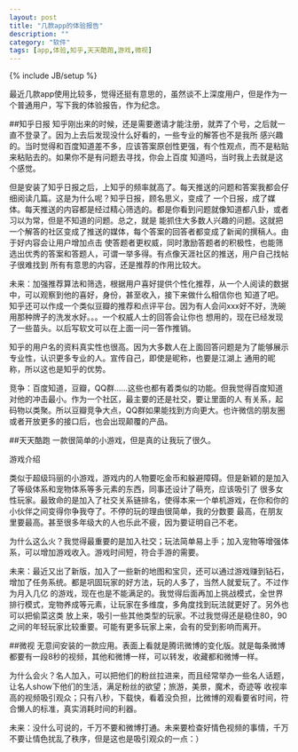 ```yaml
---
layout: post
title: "几款app的体验报告"
description: ""
category: "软件"
tags: [app,体验,知乎,天天酷跑,游戏,微视]
---
```

{% include JB/setup %}

最近几款app使用比较多，觉得还挺有意思的，虽然谈不上深度用户，但是作为一个普通用户，写下我的体验报告，作为纪念。

##知乎日报
知乎刚出来的时候，还是需要邀请才能注册，就弄了个号，之后就一直不登录了。因为上去后发现没什么好看的，一些专业的解答也不是我所
感兴趣的。当时觉得和百度知道差不多，应该答案原创性更强，有个性观点，而不是粘贴来粘贴去的。如果你不是有问题去寻找，你会上百度
知道吗，当时我上去就是这个感觉。

但是安装了知乎日报之后，上知乎的频率就高了。每天推送的问题和答案我都会仔细阅读几篇。这是为什么呢？知乎日报，顾名思义，变成了
一个日报，成了媒体。每天推送的内容都是经过精心筛选的。都是你看到问题就像知道都八卦，或者习以为常，但是不知道的问题。总之，就是
能抓住大多数人兴趣的问题。这就把一个解答的社区变成了推送的媒体，每个答案的回答者都变成了新闻的撰稿人。由于好内容会让用户增加点击
使答题者更权威，同时激励答题者的积极性，也能筛选出优秀的答案和答题人，可谓一举多得。有点像天涯社区的推送，用户自己找帖子很难找到
所有有意思的内容，还是推荐的作用比较大。

未来：加强推荐算法和筛选，根据用户喜好提供个性化推荐，从一个人阅读的数据中，可以观察到他的喜好，身份，甚至收入，接下来做什么相信你也
知道了吧。知乎还可以作成一个类似豆瓣的推荐和点评平台。因为有人会问xxx好不好，洗碗用那种牌子的洗发水好。。。一个权威人士的回答会让你也
想用的，现在已经发现了一些苗头。以后写软文可以在上面一问一答作推销。

知乎的用户名的资料真实性也很高。因为大多数人在上面回答问题是为了能够展示专业性，认识更多专业的人。宣传自己，即使是昵称，也要是江湖上
通用的昵称，所以这也是知乎的优势。

竞争：百度知道，豆瓣，QQ群……这些也都有着类似的功能。但我觉得百度知道对他的冲击最小。作为一个社区，最主要的还是社交，要让里面的人
有关系，起码物以类聚。所以豆瓣竞争大点，QQ群如果能找到方向更大。也许微信的朋友圈或者开放更多的接口后，也会出现颠覆的产品。

##天天酷跑
一款很简单的小游戏，但是真的让我玩了很久。

游戏介绍

类似于超级玛丽的小游戏，游戏内的人物要吃金币和躲避障碍。但是新颖的是加入了等级体系和宠物体系等多元素的东西，同事还设计了萌充，应该吸引了
很多女性玩家。最致命的是加入了社交关系链排名，使得本来一个单机游戏，在你和你的小伙伴之间变得你争我夺了。不停的玩的理由很简单，我的分数要
最高，在朋友里要最高。甚至很多年级大的人也乐此不疲，因为要证明自己不老。

为什么这么火？我觉得最重要的是加入社交；玩法简单易上手；加入宠物等增强体系，可以增加游戏收入。游戏时间短，符合手游的需要。

未来：最近又出了新版，加入了一些新的地图和宝贝，还可以通过游戏赚到钻石，增加了任务系统。都是巩固玩家的好方法，玩的人多了，当然人就爱玩了。不过作为月入几亿
的游戏，现在也是不能满足的。我觉得后面再加上挑战模式，全世界排行模式，宠物养成等元素，让玩家在多维度，多角度找到玩法就更好了。另外也可以把偷菜这类
放上来，吸引一些其他类型的玩家。不过我觉得还是稳住80，90之间的年轻玩家比较重要。可能有更多玩家上来，会有的受到影响而离开。

##微视
无意间安装的一款应用。表面上看就是腾讯微博的变化版。就是每条微博都要有一段8秒的视频，其他和微博一样，可以转发，收藏都和微博一样。

为什么会火？名人加入，可以把他们的粉丝拉进来，而且经常举办一些名人话题，让名人show下他们的生活，满足粉丝的欲望；旅游，美景，魔术，奇迹等
收视率高的视频吸引观众；只有八秒，下载快，看着没负担，比微博的观看要省时间，符合懒人的标准，真实消耗时间的利器。

未来：没什么可说的，千万不要和微博打通。未来要检查好情色视频的事情，千万不要让情色扰乱了秩序，但是这也是吸引观众的一点：）
